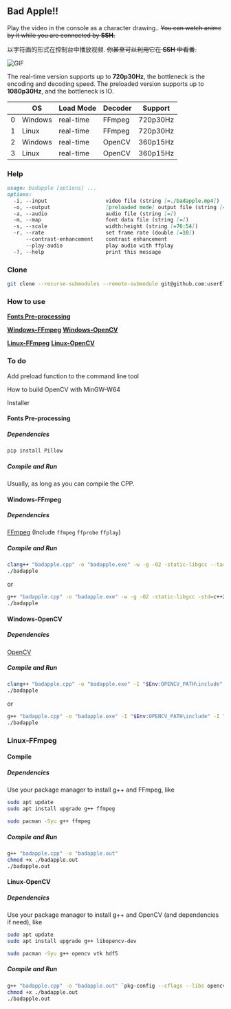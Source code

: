 ## Bad Apple!!

Play the video in the console as a character drawing..
~~You can watch anime by it while you are connected by **SSH**.~~

以字符画的形式在控制台中播放视频.
~~你甚至可以利用它在 **SSH** 中看番.~~

![GIF](./play.gif)

The real-time version supports up to **720p30Hz**, the bottleneck is the encoding and decoding speed.
The preloaded version supports up to **1080p30Hz**, and the bottleneck is IO.

|   | OS      | Load Mode | Decoder | Support   |
| - | -       | -         | -       | -         |
| 0 | Windows | real-time | FFmpeg  | 720p30Hz  |
| 1 | Linux   | real-time | FFmpeg  | 720p30Hz  |
| 2 | Windows | real-time | OpenCV  | 360p15Hz  |
| 3 | Linux   | real-time | OpenCV  | 360p15Hz  |


### Help

```markdown
usage: badapple [options] ... 
options:
  -i, --input                   video file (string [=./badapple.mp4])
  -o, --output                  [preloaded mode] output file (string [=])
  -a, --audio                   audio file (string [=])
  -m, --map                     font data file (string [=])
  -s, --scale                   width:height (string [=76:54])
  -r, --rate                    set frame rate (double [=10])
      --contrast-enhancement    contrast enhancement
      --play-audio              play audio with ffplay
  -?, --help                    print this message
```

### Clone

```sh
git clone --recurse-submodules --remote-submodule git@github.com:userElaina/Bad-Apple.git
```

### How to use

**[Fonts Pre-processing](#fonts-pre-processing)**

**[Windows-FFmpeg](#windows-ffmpeg)**
**[Windows-OpenCV](#windows-opencv)**

**[Linux-FFmpeg](#linux-ffmpeg)**
**[Linux-OpenCV](#linux-opencv)**

### To do

Add preload function to the command line tool

How to build OpenCV with MinGW-W64

Installer


#### Fonts Pre-processing

##### Dependencies

```sh
pip install Pillow
```

##### Compile and Run

Usually, as long as you can compile the CPP.

#### Windows-FFmpeg

##### Dependencies

[FFmpeg](https://github.com/BtbN/FFmpeg-Builds/releases/tag/latest)
(Include `ffmpeg` `ffprobe` `ffplay`)

##### Compile and Run

```sh
clang++ "badapple.cpp" -o "badapple.exe" -w -g -O2 -static-libgcc --target=x86_64-w64-mingw -std=c++2a
./badapple
```

or

```sh
g++ "badapple.cpp" -o "badapple.exe" -w -g -O2 -static-libgcc -std=c++2a
./badapple
```

#### Windows-OpenCV

##### Dependencies

[OpenCV](https://opencv.org/)

##### Compile and Run

```sh
clang++ "badapple.cpp" -o "badapple.exe" -I "$Env:OPENCV_PATH\include" -I "$Env:OPENCV_PATH\include\opencv2" -L "$Env:OPENCV_PATH\x64\mingw\lib" -llibopencv_world460 -w -g -O2 -static-libgcc --target=x86_64-w64-mingw
./badapple
```

or

```sh
g++ "badapple.cpp" -o "badapple.exe" -I "$Env:OPENCV_PATH\include" -I "$Env:OPENCV_PATH\include\opencv2" -L "$Env:OPENCV_PATH\x64\mingw\lib" -llibopencv_world460 -w -g -O2 -static-libgcc
./badapple
```

### Linux-FFmpeg

#### Compile

##### Dependencies

Use your package manager to install g++ and FFmpeg, like

```sh
sudo apt update
sudo apt install upgrade g++ ffmpeg
```

```sh
sudo pacman -Syu g++ ffmpeg
```

##### Compile and Run

```sh
g++ "badapple.cpp" -o "badapple.out"
chmod +x ./badapple.out
./badapple.out
```


#### Linux-OpenCV

##### Dependencies

Use your package manager to install g++ and OpenCV (and dependencies if need), like

```sh
sudo apt update
sudo apt install upgrade g++ libopencv-dev
```

```sh
sudo pacman -Syu g++ opencv vtk hdf5
```

##### Compile and Run

```sh
g++ "badapple.cpp" -o "badapple.out" `pkg-config --cflags --libs opencv4`
chmod +x ./badapple.out
./badapple.out
```

